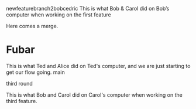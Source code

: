 newfeaturebranch2bobcedric
This is what Bob & Carol did on Bob’s computer when working on the first feature



Here comes a merge.

# Fubar


This is what Ted and Alice did on Ted's computer, and we are just starting to get our flow going. 
main


third round 

This is what Bob and Carol did on Carol's computer when working on the third feature. 


